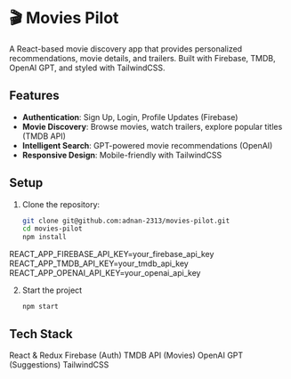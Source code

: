 # 🎬 Movies Pilot

A React-based movie discovery app that provides personalized recommendations, movie details, and trailers. Built with Firebase, TMDB, OpenAI GPT, and styled with TailwindCSS.

## Features

- **Authentication**: Sign Up, Login, Profile Updates (Firebase)
- **Movie Discovery**: Browse movies, watch trailers, explore popular titles (TMDB API)
- **Intelligent Search**: GPT-powered movie recommendations (OpenAI)
- **Responsive Design**: Mobile-friendly with TailwindCSS

## Setup

1. Clone the repository:
   ```bash
   git clone git@github.com:adnan-2313/movies-pilot.git
   cd movies-pilot
   npm install
REACT_APP_FIREBASE_API_KEY=your_firebase_api_key
REACT_APP_TMDB_API_KEY=your_tmdb_api_key
REACT_APP_OPENAI_API_KEY=your_openai_api_key

2. Start the project
   ```
   npm start

## Tech Stack
React & Redux
Firebase (Auth)
TMDB API (Movies)
OpenAI GPT (Suggestions)
TailwindCSS
